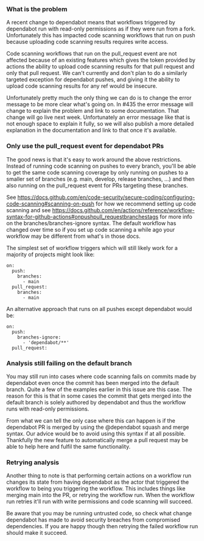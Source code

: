 ### What is the problem
A recent change to dependabot means that workflows triggered by dependabot run with read-only permissions as if they were run from a fork. Unfortunately this has impacted code scanning workflows that run on push because uploading code scanning results requires write access.

Code scanning workflows that run on the pull_request event are not affected because of an existing features which gives the token provided by actions the ability to upload code scanning results for that pull request and only that pull request. We can't currently and don't plan to do a similarly targeted exception for dependabot pushes, and giving it the ability to upload code scanning results for any ref would be insecure.

Unfortunately pretty much the only thing we can do is to change the error message to be more clear what's going on. In #435 the error message will change to explain the problem and link to some documentation. That change will go live next week. Unfortunately an error message like that is not enough space to explain it fully, so we will also publish a more detailed explanation in the documentation and link to that once it's available.

### Only use the pull_request event for dependabot PRs
The good news is that it's easy to work around the above restrictions. Instead of running code scanning on pushes to every branch, you'll be able to get the same code scanning coverage by only running on pushes to a smaller set of branches (e.g. main, develop, release branches, ...) and then also running on the pull_request event for PRs targeting these branches.

See https://docs.github.com/en/code-security/secure-coding/configuring-code-scanning#scanning-on-push for how we recommend setting up code scanning and see https://docs.github.com/en/actions/reference/workflow-syntax-for-github-actions#onpushpull_requestbranchestags for more info on the branches/branches-ignore syntax. The default workflow has changed over time so if you set up code scanning a while ago your workflow may be different from what's in those docs.

The simplest set of workflow triggers which will still likely work for a majority of projects might look like:

```
on:
  push:
    branches:
      - main
  pull_request:
    branches:
      - main
```
An alternative approach that runs on all pushes except dependabot would be:

```
on:
  push:
    branches-ignore:
      - 'dependabot/**'
  pull_request:
```

### Analysis still failing on the default branch
You may still run into cases where code scanning fails on commits made by dependabot even once the commit has been merged into the default branch. Quite a few of the examples earlier in this issue are this case. The reason for this is that in some cases the commit that gets merged into the default branch is solely authored by dependabot and thus the workflow runs with read-only permissions.

From what we can tell the only case where this can happen is if the dependabot PR is merged by using the @dependabot squash and merge syntax. Our advice would be to avoid using this syntax if at all possible. Thankfully the new feature to automatically merge a pull request may be able to help here and fulfil the same functionality.

### Retrying analysis
Another thing to note is that performing certain actions on a workflow run changes its state from having dependabot as the actor that triggered the workflow to being you triggering the workflow. This includes things like merging main into the PR, or retrying the workflow run. When the workflow run retries it'll run with write permissions and code scanning will succeed.

Be aware that you may be running untrusted code, so check what change dependabot has made to avoid security breaches from compromised dependencies. If you are happy though then retrying the failed workflow run should make it succeed.
